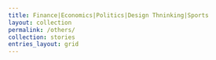 ```yaml
---
title: Finance|Economics|Politics|Design Thninking|Sports
layout: collection
permalink: /others/
collection: stories
entries_layout: grid
---
```

